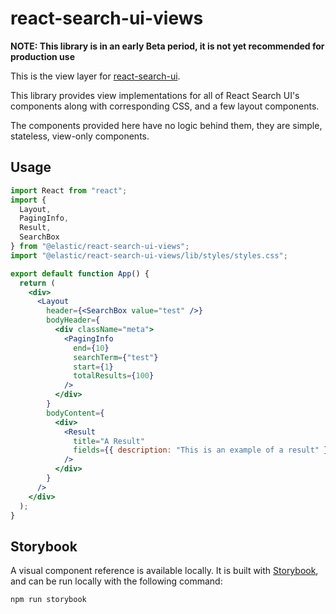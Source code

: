 # react-search-ui-views

**NOTE: This library is in an early Beta period, it is not yet recommended for production use**

This is the view layer for [react-search-ui](../react-search-ui/README.md).

This library provides view implementations for all of React Search UI's
components along with corresponding CSS, and a few layout components.

The components provided here have no logic behind them, they are simple,
stateless, view-only components.

## Usage

```jsx
import React from "react";
import {
  Layout,
  PagingInfo,
  Result,
  SearchBox
} from "@elastic/react-search-ui-views";
import "@elastic/react-search-ui-views/lib/styles/styles.css";

export default function App() {
  return (
    <div>
      <Layout
        header={<SearchBox value="test" />}
        bodyHeader={
          <div className="meta">
            <PagingInfo
              end={10}
              searchTerm={"test"}
              start={1}
              totalResults={100}
            />
          </div>
        }
        bodyContent={
          <div>
            <Result
              title="A Result"
              fields={{ description: "This is an example of a result" }}
            />
          </div>
        }
      />
    </div>
  );
}
```

## Storybook

A visual component reference is available locally. It is built with [Storybook](https://storybook.js.org/), and can be run locally with the following command:

```
npm run storybook
```
